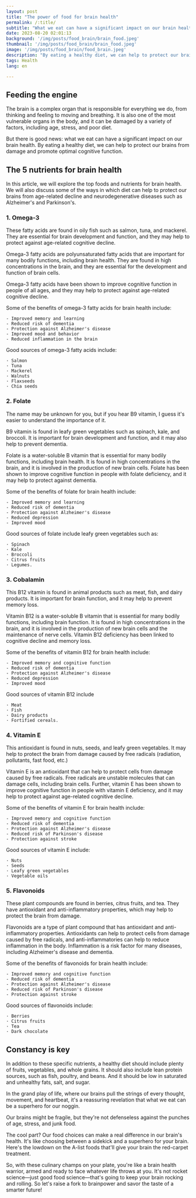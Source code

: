 ```yaml
---
layout: post 
title: "The power of food for brain health"
permalink: /:title/ 
subtitle: "What we eat can have a significant impact on our brain health."
date: 2023-08-20 02:01:13 
background: '/img/posts/food_brain/brain_food.jpeg'
thumbnail: '/img/posts/food_brain/brain_food.jpeg'
image: '/img/posts/food_brain/food_brain.jpeg'
description: "By eating a healthy diet, we can help to protect our brains from damage and promote optimal cognitive function."
tags: Health
lang: en

---
```


## Feeding the engine

The brain is a complex organ that is responsible for everything we do, from thinking and feeling to moving and breathing. It is also one of the most vulnerable organs in the body, and it can be damaged by a variety of factors, including age, stress, and poor diet.

But there is good news: what we eat can have a significant impact on our brain health. By eating a healthy diet, we can help to protect our brains from damage and promote optimal cognitive function.

## The 5 nutrients for brain health

In this article, we will explore the top foods and nutrients for brain health. We will also discuss some of the ways in which diet can help to protect our brains from age-related decline and neurodegenerative diseases such as Alzheimer's and Parkinson's.

### 1. Omega-3

These fatty acids are found in oily fish such as salmon, tuna, and mackerel. They are essential for brain development and function, and they may help to protect against age-related cognitive decline.

Omega-3 fatty acids are polyunsaturated fatty acids that are important for many bodily functions, including brain health. They are found in high concentrations in the brain, and they are essential for the development and function of brain cells.

Omega-3 fatty acids have been shown to improve cognitive function in people of all ages, and they may help to protect against age-related cognitive decline.

Some of the benefits of omega-3 fatty acids for brain health include:

    - Improved memory and learning
    - Reduced risk of dementia
    - Protection against Alzheimer's disease
    - Improved mood and behavior
    - Reduced inflammation in the brain

Good sources of omega-3 fatty acids include:

    · Salmon
    · Tuna
    · Mackerel
    · Walnuts
    · Flaxseeds
    · Chia seeds


### 2. Folate

The name may be unknown for you, but if you hear B9 vitamin, I guess it's easier to understand the importance of it.

B9 vitamin is found in leafy green vegetables such as spinach, kale, and broccoli. It is important for brain development and function, and it may also help to prevent dementia.

Folate is a water-soluble B vitamin that is essential for many bodily functions, including brain health. It is found in high concentrations in the brain, and it is involved in the production of new brain cells. Folate has been shown to improve cognitive function in people with folate deficiency, and it may help to protect against dementia.

Some of the benefits of folate for brain health include:

    - Improved memory and learning
    - Reduced risk of dementia
    - Protection against Alzheimer's disease
    - Reduced depression
    - Improved mood


Good sources of folate include leafy green vegetables such as:

    · Spinach
    · Kale
    · Broccoli
    · Citrus fruits
    · Legumes.

### 3. Cobalamin

This B12 vitamin is found in animal products such as meat, fish, and dairy products. It is important for brain function, and it may help to prevent memory loss.

Vitamin B12 is a water-soluble B vitamin that is essential for many bodily functions, including brain function. It is found in high concentrations in the brain, and it is involved in the production of new brain cells and the maintenance of nerve cells. Vitamin B12 deficiency has been linked to cognitive decline and memory loss.

Some of the benefits of vitamin B12 for brain health include:

    - Improved memory and cognitive function
    - Reduced risk of dementia
    - Protection against Alzheimer's disease
    - Reduced depression
    - Improved mood

Good sources of vitamin B12 include

    · Meat
    · Fish
    · Dairy products
    · Fortified cereals.

### 4. Vitamin E

This antioxidant is found in nuts, seeds, and leafy green vegetables. It may help to protect the brain from damage caused by free radicals (radiation, pollutants, fast food, etc.)

Vitamin E is an antioxidant that can help to protect cells from damage caused by free radicals. Free radicals are unstable molecules that can damage cells, including brain cells. Further, vitamin E has been shown to improve cognitive function in people with vitamin E deficiency, and it may help to protect against age-related cognitive decline.

Some of the benefits of vitamin E for brain health include:

    - Improved memory and cognitive function
    - Reduced risk of dementia
    - Protection against Alzheimer's disease
    - Reduced risk of Parkinson's disease
    - Protection against stroke

Good sources of vitamin E include:

    · Nuts
    · Seeds
    · Leafy green vegetables
    · Vegetable oils

### 5. Flavonoids

These plant compounds are found in berries, citrus fruits, and tea. They have antioxidant and anti-inflammatory properties, which may help to protect the brain from damage.

Flavonoids are a type of plant compound that has antioxidant and anti-inflammatory properties. Antioxidants can help to protect cells from damage caused by free radicals, and anti-inflammatories can help to reduce inflammation in the body. Inflammation is a risk factor for many diseases, including Alzheimer's disease and dementia.

Some of the benefits of flavonoids for brain health include:

    - Improved memory and cognitive function
    - Reduced risk of dementia
    - Protection against Alzheimer's disease
    - Reduced risk of Parkinson's disease
    - Protection against stroke

Good sources of flavonoids include:

    · Berries
    · Citrus fruits
    · Tea
    · Dark chocolate

## Constancy is key

In addition to these specific nutrients, a healthy diet should include plenty of fruits, vegetables, and whole grains. It should also include lean protein sources, such as fish, poultry, and beans. And it should be low in saturated and unhealthy fats, salt, and sugar.

In the grand play of life, where our brains pull the strings of every thought, movement, and heartbeat, it's a reassuring revelation that what we eat can be a superhero for our noggin.

Our brains might be fragile, but they're not defenseless against the punches of age, stress, and junk food.

The cool part? Our food choices can make a real difference in our brain's health. It's like choosing between a sidekick and a superhero for your brain. Here's the lowdown on the A-list foods that'll give your brain the red-carpet treatment.

So, with these culinary champs on your plate, you're like a brain health warrior, armed and ready to face whatever life throws at you. It's not rocket science—just good food science—that's going to keep your brain rocking and rolling. So let's raise a fork to brainpower and savor the taste of a smarter future!